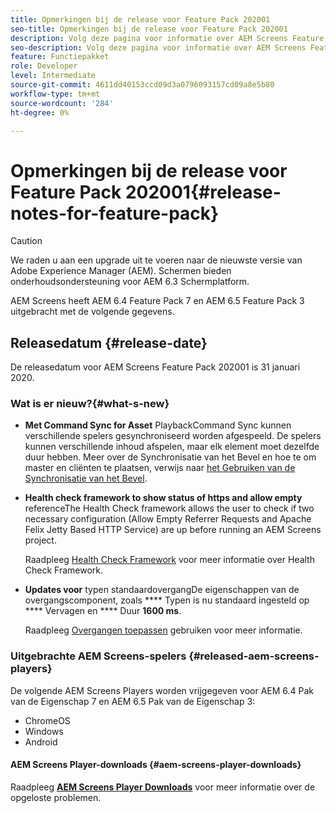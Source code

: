 ```yaml
---
title: Opmerkingen bij de release voor Feature Pack 202001
seo-title: Opmerkingen bij de release voor Feature Pack 202001
description: Volg deze pagina voor informatie over AEM Screens Feature Pack 202001 uitgebracht op 31 januari 2020.
seo-description: Volg deze pagina voor informatie over AEM Screens Feature Pack 202001 uitgebracht op 31 januari 2020.
feature: Functiepakket
role: Developer
level: Intermediate
source-git-commit: 4611dd40153ccd09d3a0796093157cd09a8e5b80
workflow-type: tm+mt
source-wordcount: '284'
ht-degree: 0%

---
```



# Opmerkingen bij de release voor Feature Pack 202001{#release-notes-for-feature-pack}

>[!CAUTION]
>
>We raden u aan een upgrade uit te voeren naar de nieuwste versie van Adobe Experience Manager (AEM). Schermen bieden onderhoudsondersteuning voor AEM 6.3 Schermplatform.

AEM Screens heeft AEM 6.4 Feature Pack 7 en AEM 6.5 Feature Pack 3 uitgebracht met de volgende gegevens.

## Releasedatum {#release-date}

De releasedatum voor AEM Screens Feature Pack 202001 is 31 januari 2020.

### Wat is er nieuw?{#what-s-new}

* **Met Command Sync for Asset**
PlaybackCommand Sync kunnen verschillende spelers gesynchroniseerd worden afgespeeld. De spelers kunnen verschillende inhoud afspelen, maar elk element moet dezelfde duur hebben.
Meer over de Synchronisatie van het Bevel en hoe te om master en cliënten te plaatsen, verwijs naar [het Gebruiken van de Synchronisatie van het Bevel](using-command-sync.md).

* **Health check framework to show status of https and allow empty**
referenceThe Health Check framework allows the user to check if two necessary configuration (Allow Empty Referrer Requests and Apache Felix Jetty Based HTTP Service) are up before running an AEM Screens project.

   Raadpleeg [Health Check Framework](/help/user-guide/configuring-screens-introduction.md#health-check-framework) voor meer informatie over Health Check Framework.

* **Updates voor**
typen standaardovergangDe eigenschappen van de overgangscomponent, zoals 
**** Typen is nu standaard ingesteld op  **** Vervagen en  **** Duur  **1600 ms**.

   Raadpleeg [Overgangen toepassen](/help/user-guide/applying-transitions.md) gebruiken voor meer informatie.


### Uitgebrachte AEM Screens-spelers {#released-aem-screens-players}

De volgende AEM Screens Players worden vrijgegeven voor AEM 6.4 Pak van de Eigenschap 7 en AEM 6.5 Pak van de Eigenschap 3:

* ChromeOS
* Windows
* Android

#### AEM Screens Player-downloads {#aem-screens-player-downloads}

Raadpleeg [**AEM Screens Player Downloads**](https://download.macromedia.com/screens/) voor meer informatie over de opgeloste problemen.
